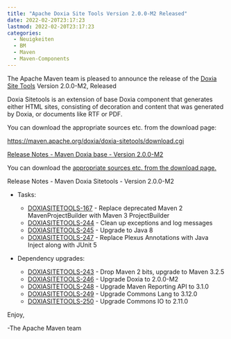 ```yaml
---
title: "Apache Doxia Site Tools Version 2.0.0-M2 Released"
date: 2022-02-20T23:17:23
lastmod: 2022-02-20T23:17:23
categories:
  - Neuigkeiten
  - BM
  - Maven
  - Maven-Components
---
```

The Apache Maven team is pleased to announce the release of the 
[Doxia Site Tools](https://maven.apache.org/doxia/doxia-sitetools/) Version 2.0.0-M2, 
Released

Doxia Sitetools is an extension of base Doxia component that generates either 
HTML sites, consisting of decoration and content that was generated by Doxia, 
or documents like RTF or PDF.

You can download the appropriate sources etc. from the download page:

https://maven.apache.org/doxia/doxia-sitetools/download.cgi
 

<!-- more -->

[Release Notes - Maven Doxia base - Version 2.0.0-M2](https://issues.apache.org/jira/secure/ReleaseNote.jspa?projectId=12317320&version=12351319)
 
You can download the [appropriate sources etc. from the download page.][download]


Release Notes - Maven Doxia Sitetools - Version 2.0.0-M2


* Tasks:
 
  * [DOXIASITETOOLS-167](https://issues.apache.org/jira/browse/DOXIASITETOOLS-167) - Replace deprecated Maven 2 MavenProjectBuilder with Maven 3 ProjectBuilder
  * [DOXIASITETOOLS-244](https://issues.apache.org/jira/browse/DOXIASITETOOLS-244) - Clean up exceptions and log messages
  * [DOXIASITETOOLS-245](https://issues.apache.org/jira/browse/DOXIASITETOOLS-245) - Upgrade to Java 8
  * [DOXIASITETOOLS-247](https://issues.apache.org/jira/browse/DOXIASITETOOLS-247) - Replace Plexus Annotations with Java Inject along with JUnit 5

* Dependency upgrades:
 
  * [DOXIASITETOOLS-243](https://issues.apache.org/jira/browse/DOXIASITETOOLS-243) - Drop Maven 2 bits, upgrade to Maven 3.2.5
  * [DOXIASITETOOLS-246](https://issues.apache.org/jira/browse/DOXIASITETOOLS-246) - Upgrade Doxia to 2.0.0-M2
  * [DOXIASITETOOLS-248](https://issues.apache.org/jira/browse/DOXIASITETOOLS-248) - Upgrade Maven Reporting API to 3.1.0
  * [DOXIASITETOOLS-249](https://issues.apache.org/jira/browse/DOXIASITETOOLS-249) - Upgrade Commons Lang to 3.12.0
  * [DOXIASITETOOLS-250](https://issues.apache.org/jira/browse/DOXIASITETOOLS-250) - Upgrade Commons IO to 2.11.0


Enjoy,

-The Apache Maven team

[download]: https://maven.apache.org/doxia/doxia-sitetools/download.cgi
 

